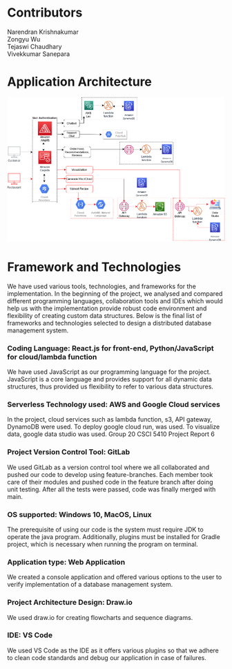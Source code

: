 # Contributors 
Narendran Krishnakumar <br />
Zongyu Wu <br />
Tejaswi Chaudhary <br />
Vivekkumar Sanepara 


# Application Architecture
![ServerlessRestaurantManagement_Architecture](https://github.com/narencsp/ServerlessRestaurantManagement/blob/master/ServerlessRestaurantManagement_Architecture.png)

# Framework and Technologies 
We have used various tools, technologies, and frameworks for the implementation. In the 
beginning of the project, we analysed and compared different programming languages, 
collaboration tools and IDEs which would help us with the implementation provide robust code 
environment and flexibility of creating custom data structures. Below is the final list of 
frameworks and technologies selected to design a distributed database management system. 
### Coding Language: React.js for front-end, Python/JavaScript for cloud/lambda function 
We have used JavaScript as our programming language for the project. JavaScript is a 
core language and provides support for all dynamic data structures, thus provided us 
flexibility to refer to various data structures.  
### Serverless Technology used: AWS and Google Cloud services 
In the project, cloud services such as lambda function, s3, API gateway, DynamoDB were 
used. To deploy google cloud run, was used. To visualize data, google data studio was 
used. 
Group 20  CSCI 5410 Project Report 6 
### Project Version Control Tool: GitLab 
We used GitLab as a version control tool where we all collaborated and pushed our code 
to develop using feature-branches. Each member took care of their modules and pushed 
code in the feature branch after doing unit testing. After all the tests were passed, code 
was finally merged with main. 
### OS supported: Windows 10, MacOS, Linux 
The prerequisite of using our code is the system must require JDK to operate the java 
program. Additionally, plugins must be installed for Gradle project, which is necessary 
when running the program on terminal. 
### Application type: Web Application 
We created a console application and offered various options to the user to verify 
implementation of a database management system. 
### Project Architecture Design: Draw.io 
We used draw.io for creating flowcharts and sequence diagrams.  
### IDE: VS Code 
We used VS Code as the IDE as it offers various plugins so that we adhere to clean code 
standards and debug our application in case of failures.
